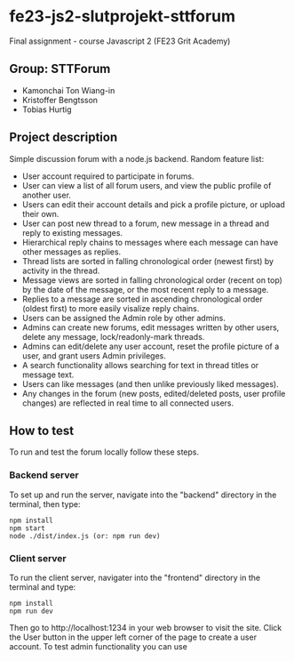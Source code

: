 # fe23-js2-slutprojekt-sttforum
Final assignment - course Javascript 2 (FE23 Grit Academy)

## Group: STTForum
* Kamonchai Ton Wiang-in
* Kristoffer Bengtsson
* Tobias Hurtig

## Project description
Simple discussion forum with a node.js backend. Random feature list:
* User account required to participate in forums.
* User can view a list of all forum users, and view the public profile of another user. 
* Users can edit their account details and pick a profile picture, or upload their own. 
* User can post new thread to a forum, new message in a thread and reply to existing messages.
* Hierarchical reply chains to messages where each message can have other messages as replies.
* Thread lists are sorted in falling chronological order (newest first) by activity in the thread.
* Message views are sorted in falling chronological order (recent on top) by the date of the message, or the most recent reply to a message.
* Replies to a message are sorted in ascending chronological order (oldest first) to more easily visalize reply chains.
* Users can be assigned the Admin role by other admins. 
* Admins can create new forums, edit messages written by other users, delete any message, lock/readonly-mark threads.
* Admins can edit/delete any user account, reset the profile picture of a user, and grant users Admin privileges. 
* A search functionality allows searching for text in thread titles or message text.
* Users can like messages (and then unlike previously liked messages).
* Any changes in the forum (new posts, edited/deleted posts, user profile changes) are reflected in real time to all connected users.

## How to test
To run and test the forum locally follow these steps.
### Backend server
To set up and run the server, navigate into the "backend" directory in the terminal, then type:
```
npm install
npm start
node ./dist/index.js (or: npm run dev)
```
### Client server
To run the client server, navigater into the "frontend" directory in the terminal and type:
```
npm install
npm run dev
```
Then go to http://localhost:1234 in your web browser to visit the site. Click the User button in the upper left corner of the page to create a user account. To test admin functionality you can use

